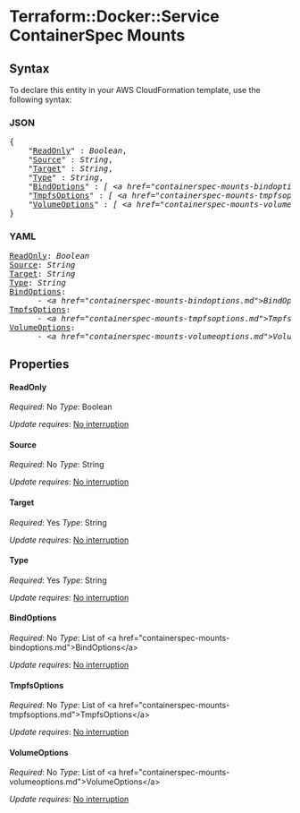 # Terraform::Docker::Service ContainerSpec Mounts

## Syntax

To declare this entity in your AWS CloudFormation template, use the following syntax:

### JSON

<pre>
{
    "<a href="#readonly" title="ReadOnly">ReadOnly</a>" : <i>Boolean</i>,
    "<a href="#source" title="Source">Source</a>" : <i>String</i>,
    "<a href="#target" title="Target">Target</a>" : <i>String</i>,
    "<a href="#type" title="Type">Type</a>" : <i>String</i>,
    "<a href="#bindoptions" title="BindOptions">BindOptions</a>" : <i>[ &lt;a href=&#34;containerspec-mounts-bindoptions.md&#34;&gt;BindOptions&lt;/a&gt;, ... ]</i>,
    "<a href="#tmpfsoptions" title="TmpfsOptions">TmpfsOptions</a>" : <i>[ &lt;a href=&#34;containerspec-mounts-tmpfsoptions.md&#34;&gt;TmpfsOptions&lt;/a&gt;, ... ]</i>,
    "<a href="#volumeoptions" title="VolumeOptions">VolumeOptions</a>" : <i>[ &lt;a href=&#34;containerspec-mounts-volumeoptions.md&#34;&gt;VolumeOptions&lt;/a&gt;, ... ]</i>
}
</pre>

### YAML

<pre>
<a href="#readonly" title="ReadOnly">ReadOnly</a>: <i>Boolean</i>
<a href="#source" title="Source">Source</a>: <i>String</i>
<a href="#target" title="Target">Target</a>: <i>String</i>
<a href="#type" title="Type">Type</a>: <i>String</i>
<a href="#bindoptions" title="BindOptions">BindOptions</a>: <i>
      - &lt;a href=&#34;containerspec-mounts-bindoptions.md&#34;&gt;BindOptions&lt;/a&gt;</i>
<a href="#tmpfsoptions" title="TmpfsOptions">TmpfsOptions</a>: <i>
      - &lt;a href=&#34;containerspec-mounts-tmpfsoptions.md&#34;&gt;TmpfsOptions&lt;/a&gt;</i>
<a href="#volumeoptions" title="VolumeOptions">VolumeOptions</a>: <i>
      - &lt;a href=&#34;containerspec-mounts-volumeoptions.md&#34;&gt;VolumeOptions&lt;/a&gt;</i>
</pre>

## Properties

#### ReadOnly

_Required_: No
_Type_: Boolean

_Update requires_: [No interruption](https://docs.aws.amazon.com/AWSCloudFormation/latest/UserGuide/using-cfn-updating-stacks-update-behaviors.html#update-no-interrupt)

#### Source

_Required_: No
_Type_: String

_Update requires_: [No interruption](https://docs.aws.amazon.com/AWSCloudFormation/latest/UserGuide/using-cfn-updating-stacks-update-behaviors.html#update-no-interrupt)

#### Target

_Required_: Yes
_Type_: String

_Update requires_: [No interruption](https://docs.aws.amazon.com/AWSCloudFormation/latest/UserGuide/using-cfn-updating-stacks-update-behaviors.html#update-no-interrupt)

#### Type

_Required_: Yes
_Type_: String

_Update requires_: [No interruption](https://docs.aws.amazon.com/AWSCloudFormation/latest/UserGuide/using-cfn-updating-stacks-update-behaviors.html#update-no-interrupt)

#### BindOptions

_Required_: No
_Type_: List of &lt;a href=&#34;containerspec-mounts-bindoptions.md&#34;&gt;BindOptions&lt;/a&gt;

_Update requires_: [No interruption](https://docs.aws.amazon.com/AWSCloudFormation/latest/UserGuide/using-cfn-updating-stacks-update-behaviors.html#update-no-interrupt)

#### TmpfsOptions

_Required_: No
_Type_: List of &lt;a href=&#34;containerspec-mounts-tmpfsoptions.md&#34;&gt;TmpfsOptions&lt;/a&gt;

_Update requires_: [No interruption](https://docs.aws.amazon.com/AWSCloudFormation/latest/UserGuide/using-cfn-updating-stacks-update-behaviors.html#update-no-interrupt)

#### VolumeOptions

_Required_: No
_Type_: List of &lt;a href=&#34;containerspec-mounts-volumeoptions.md&#34;&gt;VolumeOptions&lt;/a&gt;

_Update requires_: [No interruption](https://docs.aws.amazon.com/AWSCloudFormation/latest/UserGuide/using-cfn-updating-stacks-update-behaviors.html#update-no-interrupt)

